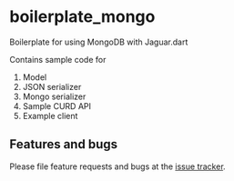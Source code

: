 # boilerplate_mongo

Boilerplate for using MongoDB with Jaguar.dart

Contains sample code for

1. Model
2. JSON serializer
3. Mongo serializer
4. Sample CURD API
5. Example client

## Features and bugs

Please file feature requests and bugs at the [issue tracker][tracker].

[tracker]: http://example.com/issues/replaceme
